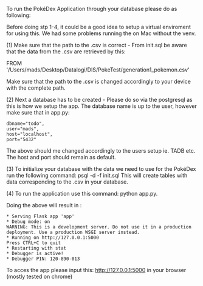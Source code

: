 To run the PokéDex Application through your database please do as following:



Before doing stp 1-4, it could be a good idea to setup a virtual enviroment for using this.
We had some problems running the on Mac without the venv.

(1)
Make sure that the path to the .csv is correct - From init.sql be aware that the data from the .csv
are retrieved by this:

FROM '/Users/mads/Desktop/Datalogi/DIS/PokeTest/generation1_pokemon.csv'

Make sure that the path to the .csv is changed accordingly to your device with the complete path.

(2)
Next a database has to be created - Please do so via the postgresql as this is how we setup the app.
The database name is up to the user, however make sure that in app.py:

    dbname="todo",
    user="mads",           
    host="localhost",
    port="5432"

The above should me changed accordingly to the users setup ie. TADB etc. The host and port should 
remain as default.

(3)
To initialize your database with the data we need to use for the PokéDex run the following command:
psql -d <YOUR DB NAME> -f init.sql 
This will create tables with data corresponding to the .csv in your database.

(4)
To run the application use this command: python app.py.

Doing the above will result in : 

    * Serving Flask app 'app'
    * Debug mode: on
    WARNING: This is a development server. Do not use it in a production deployment. Use a production WSGI server instead.
    * Running on http://127.0.0.1:5000
    Press CTRL+C to quit
    * Restarting with stat
    * Debugger is active!
    * Debugger PIN: 120-890-013

To acces the app please input this: http://127.0.0.1:5000 in your browser (mostly tested on chrome)
